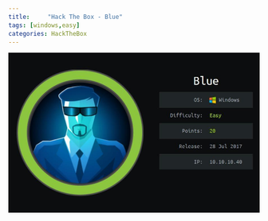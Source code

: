 ```yaml
---
title:     "Hack The Box - Blue"
tags: [windows,easy]
categories: HackTheBox
---
```


![1.jpg](https://raw.githubusercontent.com/an4kein/an4kein.github.io/master/img/htb-blue/1.jpg)
